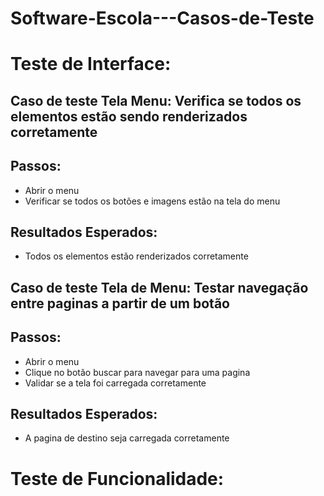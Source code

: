 # Software-Escola---Casos-de-Teste


# Teste de Interface:

## Caso de teste Tela Menu: Verifica se todos os elementos estão sendo renderizados corretamente

## Passos:
* Abrir o menu
* Verificar se todos os botões e imagens estão na tela do menu
## Resultados Esperados:
* Todos os elementos estão renderizados corretamente

## Caso de teste Tela de Menu: Testar navegação entre paginas a partir de um botão

## Passos:
* Abrir o menu
* Clique no botão buscar para navegar para uma pagina
* Validar se a tela foi carregada corretamente

## Resultados Esperados:
* A pagina de destino seja carregada corretamente

# Teste de Funcionalidade:
